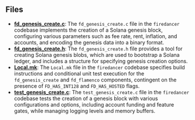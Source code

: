 
## Files
- **[fd_genesis_create.c](genesis/fd_genesis_create.c.driver.md)**: The `fd_genesis_create.c` file in the `firedancer` codebase implements the creation of a Solana genesis block, configuring various parameters such as fee rate, rent, inflation, and accounts, and encoding the genesis data into a binary format.
- **[fd_genesis_create.h](genesis/fd_genesis_create.h.driver.md)**: The `fd_genesis_create.h` file provides a tool for creating Solana genesis blobs, which are used to bootstrap a Solana ledger, and includes a structure for specifying genesis creation options.
- **[Local.mk](genesis/Local.mk.driver.md)**: The `Local.mk` file in the `firedancer` codebase specifies build instructions and conditional unit test execution for the `fd_genesis_create` and `fd_flamenco` components, contingent on the presence of `FD_HAS_INT128` and `FD_HAS_HOSTED` flags.
- **[test_genesis_create.c](genesis/test_genesis_create.c.driver.md)**: The `test_genesis_create.c` file in the `firedancer` codebase tests the creation of a genesis block with various configurations and options, including account funding and feature gates, while managing logging levels and memory buffers.
